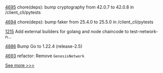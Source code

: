 
[4695](https://github.com/hyperledger/iroha/pull/4695) chore(deps): bump cryptography from 42.0.7 to 42.0.8 in /client_cli/pytests

[4694](https://github.com/hyperledger/iroha/pull/4694) chore(deps): bump faker from 25.4.0 to 25.5.0 in /client_cli/pytests

[1215](https://github.com/hyperledger/fabric-samples/pull/1215) Add external builders for golang and node chaincode to test-network-n…

[4886](https://github.com/hyperledger/fabric/pull/4886) Bump Go to 1.22.4 (release-2.5)

[4693](https://github.com/hyperledger/iroha/pull/4693) refactor: Remove `GenesisNetwork`


[See more >>>](https://start-here.hyperledger.org/pull-requests)
